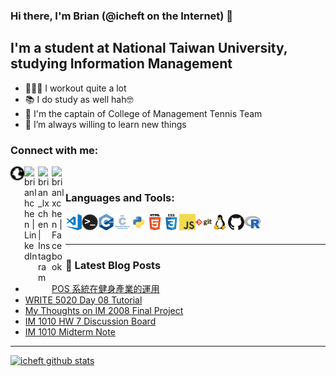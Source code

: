 ### Hi there, I'm Brian (@icheft on the Internet) 🌴

## I'm a student at National Taiwan University, studying Information Management
- 🏋🏾‍♂️ I workout quite a lot
- 📚 I do study as well hah🤓
- 🎾 I'm the captain of College of Management Tennis Team
- 🌱 I’m always willing to learn new things

### Connect with me:

[<img align="left" alt="icheft.github.io" width="22px" src="https://raw.githubusercontent.com/iconic/open-iconic/master/svg/globe.svg" />][website]
[<img align="left" alt="brianlhchen | LinkedIn" width="22px" src="https://cdn.jsdelivr.net/npm/simple-icons@v3/icons/linkedin.svg" />][linkedin]
[<img align="left" alt="brian_lxchen | Instagram" width="22px" src="https://cdn.jsdelivr.net/npm/simple-icons@v3/icons/instagram.svg" />][instagram]
[<img align="left" alt="brianlxchen | Facebook" width="22px" src="https://cdn.jsdelivr.net/npm/simple-icons@v3/icons/facebook.svg" />][facebook]


<br/>

### Languages and Tools:

<img align="left" alt="Visual Studio Code" width="26px" src="https://raw.githubusercontent.com/github/explore/80688e429a7d4ef2fca1e82350fe8e3517d3494d/topics/visual-studio-code/visual-studio-code.png" />
<img align="left" alt="terminal" width="26px" src="https://raw.githubusercontent.com/github/explore/80688e429a7d4ef2fca1e82350fe8e3517d3494d/topics/terminal/terminal.png" />
<img align="left" alt="cpp" width="26px" src="https://raw.githubusercontent.com/github/explore/80688e429a7d4ef2fca1e82350fe8e3517d3494d/topics/cpp/cpp.png" />
<img align="left" alt="c" width="26px" src="https://raw.githubusercontent.com/github/explore/80688e429a7d4ef2fca1e82350fe8e3517d3494d/topics/c/c.png" />
<img align="left" alt="python" width="26px" src="https://raw.githubusercontent.com/github/explore/80688e429a7d4ef2fca1e82350fe8e3517d3494d/topics/python/python.png" />
<img align="left" alt="HTML5" width="26px" src="https://raw.githubusercontent.com/github/explore/80688e429a7d4ef2fca1e82350fe8e3517d3494d/topics/html/html.png" />
<img align="left" alt="CSS3" width="26px" src="https://raw.githubusercontent.com/github/explore/80688e429a7d4ef2fca1e82350fe8e3517d3494d/topics/css/css.png" />
<img align="left" alt="JavaScript" width="26px" src="https://raw.githubusercontent.com/github/explore/80688e429a7d4ef2fca1e82350fe8e3517d3494d/topics/javascript/javascript.png" />
<img align="left" alt="git" width="26px" src="https://raw.githubusercontent.com/github/explore/80688e429a7d4ef2fca1e82350fe8e3517d3494d/topics/git/git.png" />
<img align="left" alt="linux" width="26px" src="https://raw.githubusercontent.com/github/explore/80688e429a7d4ef2fca1e82350fe8e3517d3494d/topics/linux/linux.png" />
<img align="left" alt="github" width="26px" src="https://raw.githubusercontent.com/github/explore/78df643247d429f6cc873026c0622819ad797942/topics/github/github.png" />
<img align="left" alt="r" width="26px" src="https://raw.githubusercontent.com/github/explore/78df643247d429f6cc873026c0622819ad797942/topics/r/r.png" />

<br/>
<br/>

---

### 📕 Latest Blog Posts
<!-- BLOG-POST-LIST:START -->
- [POS 系統在健身產業的運用](https://icheft.github.io/coursework/im%202008/IM-2008-pos/)
- [WRITE 5020 Day 08 Tutorial](https://icheft.github.io/coursework/write%205020/WRITE-5020-tutorial8/)
- [My Thoughts on IM 2008 Final Project](https://icheft.github.io/coursework/im%202008/IM-2008-final-gp/)
- [IM 1010 HW 7 Discussion Board](https://icheft.github.io/coursework/im%201010/IM-1010-HW7/)
- [IM 1010 Midterm Note](https://icheft.github.io/coursework/im%201010/IM-1010-midterm-note/)
<!-- BLOG-POST-LIST:END -->

---

[![icheft github stats](https://github-readme-stats.vercel.app/api?username=icheft&count_private=true&show_icons=true&theme=dracula)](https://github.com/anuraghazra/github-readme-stats)

[website]: https://icheft.github.io/
[instagram]: https://instagram.com/brian_lxchen
[linkedin]: https://linkedin.com/in/brianlhchen
[facebook]: https://www.facebook.com/brianlxchen
